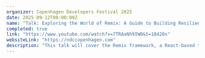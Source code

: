 ```yaml
---
organizer: Copenhagen Developers Festival 2025
date: 2025-09-12T08:00:00Z
name: "Talk: Exploring the World of Remix: A Guide to Building Resilient and Performant Web Apps"
completed: true
link: "https://www.youtube.com/watch?v=7TRAaNh9IW0&t=18420s"
websiteLink: "https://ndccopenhagen.com"
description: "This talk will cover the Remix framework, a React-based tool for building durable web applications. It will discuss its architecture, features, and advantages over traditional frameworks, along with the build process using Vite, deployment flexibility, and how Remix Route Modules simplify development by integrating data, UI, and interactivity."
---
```

